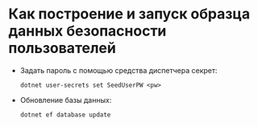 # <a name="how-to-buildrun-secure-user-data-sample"></a>Как построение и запуск образца данных безопасности пользователей

* Задать пароль с помощью средства диспетчера секрет:

  `dotnet user-secrets set SeedUserPW <pw>`

* Обновление базы данных:

    `dotnet ef database update`
